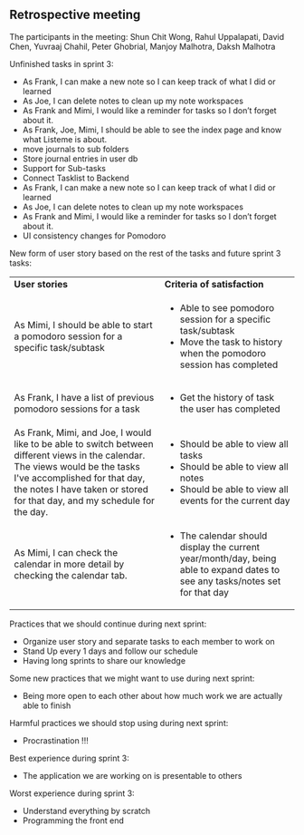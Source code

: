 ## Retrospective meeting

The participants in the meeting: Shun Chit Wong, Rahul Uppalapati, David Chen, Yuvraaj Chahil, Peter Ghobrial, Manjoy Malhotra, Daksh Malhotra

Unfinished tasks in sprint 3:



* As Frank, I can make a new note so I can keep track of what I did or learned
* As Joe, I can delete notes to clean up my note workspaces
* As Frank and Mimi, I would like a reminder for tasks so I don’t forget about it.
* As Frank, Joe, Mimi, I should be able to see the index page and know what Listeme is about.
* move journals to sub folders
* Store journal entries in user db
* Support for Sub-tasks
* Connect Tasklist to Backend
* As Frank, I can make a new note so I can keep track of what I did or learned
* As Joe, I can delete notes to clean up my note workspaces
* As Frank and Mimi, I would like a reminder for tasks so I don’t forget about it.
* UI consistency changes for Pomodoro

New form of user story based on the rest of the tasks and future sprint 3 tasks:


<table>
  <tr>
   <td><strong>User stories</strong>
   </td>
   <td><strong>Criteria of satisfaction</strong>
   </td>
  </tr>
  <tr>
   <td>As Mimi, I should be able to start a pomodoro session for a specific task/subtask
   </td>
   <td>
<ul>

<li>Able to see pomodoro session for a specific task/subtask

<li>Move the task to history when the pomodoro session has completed
</li>
</ul>
   </td>
  </tr>
  <tr>
   <td>As Frank, I have a list of previous pomodoro sessions for a task
   </td>
   <td>
<ul>

<li>Get the history of task the user has completed
</li>
</ul>
   </td>
  </tr>
  <tr>
   <td>As Frank, Mimi, and Joe, I would like to be able to switch between different views in the calendar. The views would be the tasks I've accomplished for that day, the notes I have taken or stored for that day, and my schedule for the day. 
   </td>
   <td>
<ul>

<li>Should be able to view all tasks

<li>Should be able to view all notes

<li>Should be able to view all events for the current day
</li>
</ul>
   </td>
  </tr>
  <tr>
   <td>As Mimi, I can check the calendar in more detail by checking the calendar tab.
   </td>
   <td>
<ul>

<li>The calendar should display the current year/month/day, being able to expand dates to see any tasks/notes set for that day
</li>
</ul>
   </td>
  </tr>
</table>


Practices that we should continue during next sprint:



* Organize user story and separate tasks to each member to work on
* Stand Up every 1 days and follow our schedule
* Having long sprints to share our knowledge

Some new practices that we might want to use during next sprint:



* Being more open to each other about how much work we are actually able to finish

Harmful practices we should stop using during next sprint:



* Procrastination !!!

Best experience during sprint 3:



* The application we are working on is presentable to others

Worst experience during sprint 3:



* Understand everything by scratch
* Programming the front end